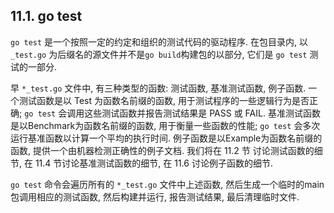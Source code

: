 ## 11.1. go test

`go test` 是一个按照一定的约定和组织的测试代码的驱动程序. 在包目录内, 以 `_test.go` 为后缀名的源文件并不是`go build`构建包的以部分, 它们是 `go test` 测试的一部分.

早 `*_test.go` 文件中, 有三种类型的函数: 测试函数, 基准测试函数, 例子函数. 一个测试函数是以 Test 为函数名前缀的函数, 用于测试程序的一些逻辑行为是否正确; `go test` 会调用这些测试函数并报告测试结果是 PASS 或 FAIL. 基准测试函数是以Benchmark为函数名前缀的函数, 用于衡量一些函数的性能; `go test` 会多次运行基准函数以计算一个平均的执行时间. 例子函数是以Example为函数名前缀的函数, 提供一个由机器检测正确性的例子文档. 我们将在 11.2 节 讨论测试函数的细节, 在 11.4 节讨论基准测试函数的细节, 在 11.6 讨论例子函数的细节.

`go test` 命令会遍历所有的 `*_test.go` 文件中上述函数, 然后生成一个临时的main包调用相应的测试函数, 然后构建并运行, 报告测试结果, 最后清理临时文件.


